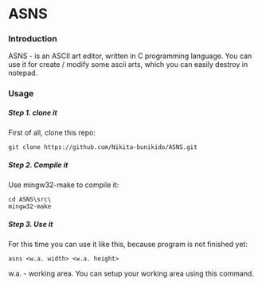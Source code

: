 # ASNS

### Introduction
ASNS - is an ASCII art editor, written in C programming language. You can use it for create / modify some ascii arts, which you can easily destroy in notepad.

### Usage
##### Step 1. clone it
First of all, clone this repo:

    git clone https://github.com/Nikita-bunikido/ASNS.git

##### Step 2. Compile it

Use mingw32-make to compile it:

    cd ASNS\src\
    mingw32-make

##### Step 3. Use it

For this time you can use it like this, because program is not finished yet:

    asns <w.a. width> <w.a. height>

w.a. - working area.
You can setup your working area using this command.